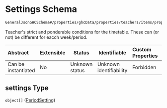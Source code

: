 # Settings Schema

```txt
GeneralJsonGHCSchema#/properties/ghcData/properties/teachers/items/properties/settings
```

Teacher's strict and ponderable conditions for the timetable. These can (or not) be different for eacch week/period.


| Abstract            | Extensible | Status         | Identifiable            | Custom Properties | Additional Properties | Access Restrictions | Defined In                                                         |
| :------------------ | ---------- | -------------- | ----------------------- | :---------------- | --------------------- | ------------------- | ------------------------------------------------------------------ |
| Can be instantiated | No         | Unknown status | Unknown identifiability | Forbidden         | Allowed               | none                | [ghc.schema.json\*](../out/ghc.schema.json "open original schema") |

## settings Type

`object[]` ([PeriodSetting](ghc-properties-ghcdata-properties-teachers-teacher-properties-settings-periodsetting.md))
